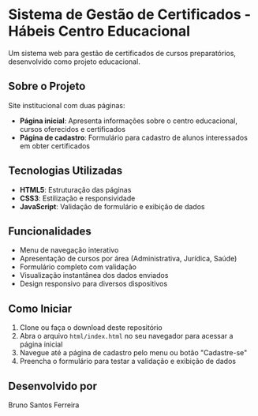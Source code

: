 # Sistema de Gestão de Certificados - Hábeis Centro Educacional

Um sistema web para gestão de certificados de cursos preparatórios, desenvolvido como projeto educacional.

## Sobre o Projeto

Site institucional com duas páginas:
- **Página inicial**: Apresenta informações sobre o centro educacional, cursos oferecidos e certificados
- **Página de cadastro**: Formulário para cadastro de alunos interessados em obter certificados

## Tecnologias Utilizadas

- **HTML5**: Estruturação das páginas
- **CSS3**: Estilização e responsividade
- **JavaScript**: Validação de formulário e exibição de dados

## Funcionalidades

- Menu de navegação interativo
- Apresentação de cursos por área (Administrativa, Jurídica, Saúde)
- Formulário completo com validação
- Visualização instantânea dos dados enviados
- Design responsivo para diversos dispositivos

## Como Iniciar

1. Clone ou faça o download deste repositório
2. Abra o arquivo `html/index.html` no seu navegador para acessar a página inicial
3. Navegue até a página de cadastro pelo menu ou botão "Cadastre-se"
4. Preencha o formulário para testar a validação e exibição de dados

## Desenvolvido por

Bruno Santos Ferreira 
